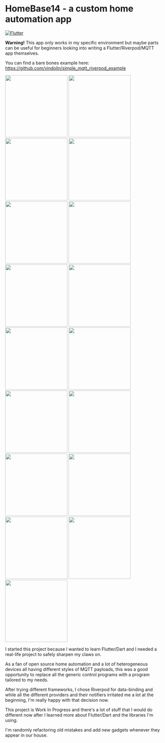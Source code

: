 # HomeBase14 - a custom home automation app

[![Flutter](https://github.com/vindolin/HomeBase14/actions/workflows/flutter.yaml/badge.svg)](https://github.com/vindolin/HomeBase14/actions/workflows/flutter.yaml)

**Warning!** This app only works in my specific environment but maybe parts can be useful for beginners looking into writing a Flutter/Riverpod/MQTT app themselves.

You can find a bare bones example here: https://github.com/vindolin/simple_mqtt_riverpod_example

<img src="https://github.com/vindolin/HomeBase14/blob/master/.github/screenshots/screenshot__2023-12-08-10-31-52-061.jpg" width="200"> <img src="https://github.com/vindolin/HomeBase14/blob/master/.github/screenshots/screenshot__2023-12-08-10-31-58-409.jpg" width="200"> <img src="https://github.com/vindolin/HomeBase14/blob/master/.github/screenshots/screenshot__2023-12-08-11-05-34-632.jpg" width="200"> <img src="https://github.com/vindolin/HomeBase14/blob/master/.github/screenshots/screenshot__2023-12-08-10-35-07-439.jpg" width="200"> <img src="https://github.com/vindolin/HomeBase14/blob/master/.github/screenshots/screenshot__2023-12-08-15-56-41-262.jpg" width="200"> <img src="https://github.com/vindolin/HomeBase14/blob/master/.github/screenshots/screenshot__2023-12-08-10-35-13-734.jpg" width="200"> <img src="https://github.com/vindolin/HomeBase14/blob/master/.github/screenshots/screenshot__2023-12-08-15-56-47-305.jpg" width="200"> <img src="https://github.com/vindolin/HomeBase14/blob/master/.github/screenshots/screenshot__2023-12-08-10-35-29-469.jpg" width="200"> <img src="https://github.com/vindolin/HomeBase14/blob/master/.github/screenshots/screenshot__2023-12-08-10-35-35-424.jpg" width="200"> <img src="https://github.com/vindolin/HomeBase14/blob/master/.github/screenshots/screenshot__2023-12-08-10-36-18-264.jpg" width="200"> <img src="https://github.com/vindolin/HomeBase14/blob/master/.github/screenshots/screenshot__2023-12-09-22-16-51-712.jpg" width="200"> <img src="https://github.com/vindolin/HomeBase14/blob/master/.github/screenshots/screenshot__2023-12-08-10-36-29-787.jpg" width="200"> <img src="https://github.com/vindolin/HomeBase14/blob/master/.github/screenshots/screenshot__2023-12-08-10-36-35-911.jpg" width="200"> <img src="https://github.com/vindolin/HomeBase14/blob/master/.github/screenshots/screenshot__2023-12-08-10-39-56-128.jpg" width="200"> <img src="https://github.com/vindolin/HomeBase14/blob/master/.github/screenshots/screenshot__2023-12-08-10-42-16-694.jpg" width="200"> <img src="https://github.com/vindolin/HomeBase14/blob/master/.github/screenshots/screenshot__2023-12-08-10-46-53-712.jpg" width="200"> <img src="https://github.com/vindolin/HomeBase14/blob/master/.github/screenshots/screenshot__2023-12-09-13-53-20-707.jpg" width="200">

I started this project because I wanted to learn Flutter/Dart and I needed a real-life project to safely sharpen my claws on.

As a fan of open source home automation and a lot of heterogeneous devices all having different styles of MQTT payloads, this was a good opportunity to replace all the generic control programs with a program tailored to my needs.

After trying different frameworks, I chose Riverpod for data-binding and while all the different providers and their notifiers irritated me a lot at the beginning, I'm really happy with that decision now.

This project is Work In Progress and there's a lot of stuff that I would do different now after I learned more about Flutter/Dart and the libraries I'm using.

I'm randomly refactoring old mistakes and add new gadgets whenever they appear in our house.


